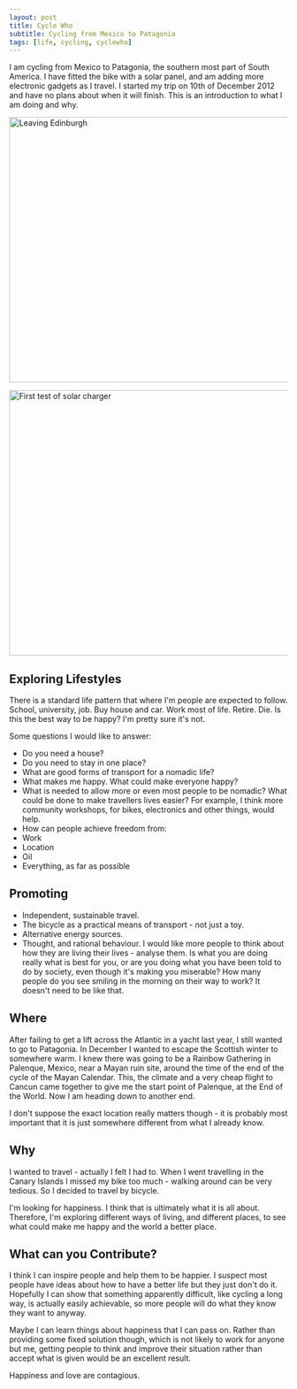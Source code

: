 ```yaml
---
layout: post
title: Cycle Who
subtitle: Cycling from Mexico to Patagonia
tags: [life, cycling, cyclewho]
---
```


I am cycling from Mexico to Patagonia, the southern most part of South
America. I have fitted the bike with a solar panel, and am adding more
electronic gadgets as I travel. I started my trip on 10th of December 2012 and
have no plans about when it will finish. This is an introduction to what I am
doing and why.

<a href="https://www.flickr.com/photos/mm0hai/8384962554/" title="Leaving Edinburgh by mm0hai, on Flickr"><img src="https://farm9.staticflickr.com/8214/8384962554_1461cea29d_z.jpg" width="640" height="480" alt="Leaving Edinburgh"></a>

<a href="https://www.flickr.com/photos/mm0hai/8272408443/" title="First test of solar charger by mm0hai, on Flickr"><img src="https://farm9.staticflickr.com/8352/8272408443_0390543aa4_z.jpg" width="640" height="480" alt="First test of solar charger"></a>

Exploring Lifestyles
--------------------

There is a standard life pattern that where I'm people are expected to
follow. School, university, job. Buy house and car. Work most of
life. Retire. Die. Is this the best way to be happy? I'm pretty sure it's not.

Some questions I would like to answer:

 - Do you need a house?
 - Do you need to stay in one place?
 - What are good forms of transport for a nomadic life?
 - What makes me happy. What could make everyone happy?
 - What is needed to allow more or even most people to be nomadic? What could be
   done to make travellers lives easier? For example, I think more community
   workshops, for bikes, electronics and other things, would help.
 - How can people achieve freedom from:
  - Work
  - Location
  - Oil
  - Everything, as far as possible

Promoting
---------

- Independent, sustainable travel.
- The bicycle as a practical means of transport - not just a toy.
- Alternative energy sources.
- Thought, and rational behaviour. I would like more people to think about how
they are living their lives - analyse them. Is what you are doing really what
is best for you, or are you doing what you have been told to do by society,
even though it's making you miserable? How many people do you see smiling in
the morning on their way to work? It doesn't need to be like that.

Where
-----

After failing to get a lift across the Atlantic in a yacht last year, I still
wanted to go to Patagonia. In December I wanted to escape the Scottish winter
to somewhere warm. I knew there was going to be a Rainbow Gathering in
Palenque, Mexico, near a Mayan ruin site, around the time of the end of the
cycle of the Mayan Calendar. This, the climate and a very cheap flight to
Cancun came together to give me the start point of Palenque, at the End of the
World. Now I am heading down to another end.

I don't suppose the exact location really matters though - it is probably most
important that it is just somewhere different from what I already know.

Why
---

I wanted to travel - actually I felt I had to. When I went travelling in the
Canary Islands I missed my bike too much - walking around can be very
tedious. So I decided to travel by bicycle.

I'm looking for happiness. I think that is ultimately what it is all
about. Therefore, I'm exploring different ways of living, and different
places, to see what could make me happy and the world a better place.

What can you Contribute?
------------------------

I think I can inspire people and help them to be happier. I suspect most
people have ideas about how to have a better life but they just don't do
it. Hopefully I can show that something apparently difficult, like cycling a
long way, is actually easily achievable, so more people will do what they know
they want to anyway.

Maybe I can learn things about happiness that I can pass on. Rather than
providing some fixed solution though, which is not likely to work for anyone
but me, getting people to think and improve their situation rather than
accept what is given would be an excellent result.

Happiness and love are contagious.